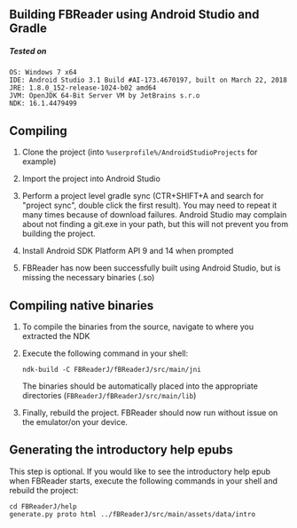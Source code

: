 ## Building FBReader using Android Studio and Gradle

##### Tested on

```
OS: Windows 7 x64
IDE: Android Studio 3.1 Build #AI-173.4670197, built on March 22, 2018
JRE: 1.8.0_152-release-1024-b02 amd64
JVM: OpenJDK 64-Bit Server VM by JetBrains s.r.o
NDK: 16.1.4479499
```

## Compiling

1. Clone the project (into `%userprofile%/AndroidStudioProjects` for example)

1. Import the project into Android Studio

1. Perform a project level gradle sync (CTR+SHIFT+A and search for "project sync", double click the first result). You may need to repeat it many times because of download failures. Android Studio may complain about not finding a git.exe in your path, but this will not prevent you from building the project.

1. Install Android SDK Platform API 9 and 14 when prompted

1. FBReader has now been successfully built using Android Studio, but is missing the necessary binaries (.so)

## Compiling native binaries

1. To compile the binaries from the source, navigate to where you extracted the NDK

1. Execute the following command in your shell:

    ```
    ndk-build -C FBReaderJ/fBReaderJ/src/main/jni
    ```

    The binaries should be automatically placed into the appropriate directories (`FBReaderJ/fBReaderJ/src/main/lib`)

1. Finally, rebuild the project. FBReader should now run without issue on the emulator/on your device.

## Generating the introductory help epubs

This step is optional. If you would like to see the introductory help epub when FBReader starts, execute the following commands in your shell and rebuild the project:

```
cd FBReaderJ/help
generate.py proto html ../fBReaderJ/src/main/assets/data/intro
```
